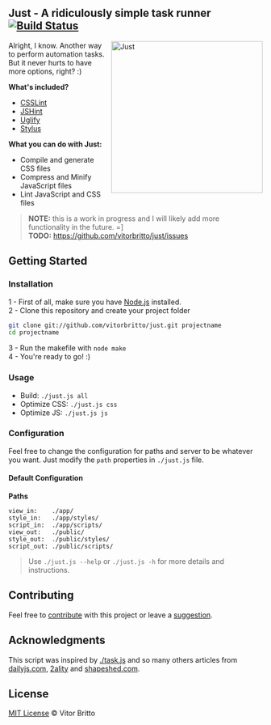 ## Just - A ridiculously simple task runner [![Build Status](https://travis-ci.org/vitorbritto/just.png)](https://travis-ci.org/vitorbritto/just)

<img src="http://www.vitorbritto.com.br/just/assets/images/logo.png" alt="Just" align="right" height="300">

Alright, I know. Another way to perform automation tasks. But it never hurts to have more options, right? :)

**What's included?**

- [CSSLint](https://npmjs.org/package/csslint)
- [JSHint](https://npmjs.org/package/jshint)
- [Uglify](https://npmjs.org/package/uglify-js)
- [Stylus](https://npmjs.org/package/stylus)

**What you can do with Just:**

- Compile and generate CSS files
- Compress and Minify JavaScript files
- Lint JavaScript and CSS files


> **NOTE:** this is a work in progress and I will likely add more functionality in the future. =] <br>
> **TODO:** https://github.com/vitorbritto/just/issues

## Getting Started

### Installation

1 - First of all, make sure you have [Node.js](http://nodejs.org/) installed. <br/>
2 - Clone this repository and create your project folder

```bash
git clone git://github.com/vitorbritto/just.git projectname
cd projectname
```

3 - Run the makefile with `node make` <br/>
4 - You're ready to go! :)

### Usage

- Build: `./just.js all`
- Optimize CSS: `./just.js css`
- Optimize JS: `./just.js js`

### Configuration

Feel free to change the configuration for paths and server to be whatever you want. Just modify the `path` properties in `./just.js` file.

#### Default Configuration

**Paths**

```
view_in:    ./app/
style_in:   ./app/styles/
script_in:  ./app/scripts/
view_out:   ./public/
style_out:  ./public/styles/
script_out: ./public/scripts/
```

> Use `./just.js --help` or `./just.js -h` for more details and instructions.


## Contributing

Feel free to [contribute](https://github.com/vitorbritto/just/pulls) with this project or leave a [suggestion](https://github.com/vitorbritto/just/issues).


## Acknowledgments

This script was inspired by [./task.js](https://gist.github.com/substack/8313379) and so many others articles from [dailyjs.com](http://dailyjs.com), [2ality](http://2ality.com) and [shapeshed.com](http://shapeshed.com).


## License

[MIT License](http://vitorbritto.mit-license.org/) © Vitor Britto
